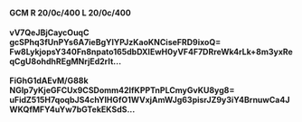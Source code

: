 #### GCM R 20/0c/400 L 20/0c/400
**vV7QeJBjCaycOuqC**<br/>**gcSPhq3fUnPYs6A7ieBgYlYPJzKaoKNCiseFRD9ixoQ=**<br/>**Fw8LykjopsY340Fn8npato165dbDXlEwH0yVF4F7DRreWk4rLk+8m3yxReqCgU8ohdhREgMNrjEd2rIt...**<br/><br/>
**FiGhG1dAEvM/G88k**<br/>**NGIp7yKjeGFCUx9CSDomm42IfKPPTnPLCmyGvKU8yg8=**<br/>**uFidZ515H7qoqbJS4chYlHGfO1WVxjAmWJg63pisrJZ9y3iY4BrnuwCa4JWKQfMFY4uYw7bGTekEKSdS...**